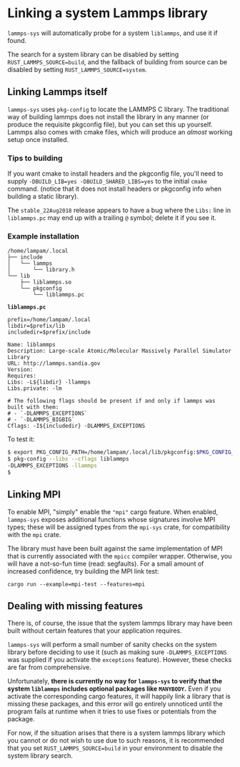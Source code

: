# Linking a system Lammps library

`lammps-sys` will automatically probe for a system `liblammps`, and use it if found.

The search for a system library can be disabled by setting `RUST_LAMMPS_SOURCE=build`, and the fallback of building from source can be disabled by setting `RUST_LAMMPS_SOURCE=system`.

## Linking Lammps itself

`lammps-sys` uses `pkg-config` to locate the LAMMPS C library.  The traditional way of building lammps does not install the library in any manner (or produce the requisite pkgconfig file), but you can set this up yourself.  Lammps also comes with cmake files, which will produce an *almost* working setup once installed.

### Tips to building

If you want cmake to install headers and the pkgconfig file, you'll need to supply `-DBUILD_LIB=yes -DBUILD_SHARED_LIBS=yes` to the initial `cmake` command. (notice that it does not install headers or pkgconfig info when building a static library).

The `stable_22Aug2018` release appears to have a bug where the `Libs:` line in `liblammps.pc` may end up with a trailing `@` symbol; delete it if you see it.

### Example installation

```
/home/lampam/.local
├── include
│   └── lammps
│       └── library.h
└── lib
    ├── liblammps.so
    └── pkgconfig
        └── liblammps.pc
```

**`liblammps.pc`**
```
prefix=/home/lampam/.local
libdir=$prefix/lib
includedir=$prefix/include

Name: liblammps
Description: Large-scale Atomic/Molecular Massively Parallel Simulator Library
URL: http://lammps.sandia.gov
Version:
Requires:
Libs: -L${libdir} -llammps
Libs.private: -lm

# The following flags should be present if and only if lammps was built with them:
# - `-DLAMMPS_EXCEPTIONS`
# - `-DLAMMPS_BIGBIG`
Cflags: -I${includedir} -DLAMMPS_EXCEPTIONS
```

To test it:

```sh
$ export PKG_CONFIG_PATH=/home/lampam/.local/lib/pkgconfig:$PKG_CONFIG_PATH
$ pkg-config --libs --cflags liblammps
-DLAMMPS_EXCEPTIONS -llammps
$
```

## Linking MPI

To enable MPI, "simply" enable the `"mpi"` cargo feature.  When enabled, `lammps-sys` exposes additional functions whose signatures involve MPI types; these will be assigned types from the `mpi-sys` crate, for compatibility with the `mpi` crate.

The library must have been built against the same implementation of MPI that is currently associated with the `mpicc` compiler wrapper.  Otherwise, you will have a not-so-fun time (read: segfaults).  For a small amount of increased confidence, try building the MPI link test:

```
cargo run --example=mpi-test --features=mpi
```

## Dealing with missing features

There is, of course, the issue that the system lammps library may have been built without certain features that your application requires.

`lammps-sys` will perform a small number of sanity checks on the system library before deciding to use it (such as making sure `-DLAMMPS_EXCEPTIONS` was supplied if you activate the `exceptions` feature).  However, these checks are far from comprehensive.

Unfortunately, **there is currently no way for `lammps-sys` to verify that the system `liblammps` includes optional packages like `MANYBODY`.**  Even if you activate the corresponding cargo features, it will happily link a library that is missing these packages, and this error will go entirely unnoticed until the program fails at runtime when it tries to use fixes or potentials from the package.

For now, if the situation arises that there is a system lammps library which you cannot or do not wish to use due to such reasons, it is recommended that you set `RUST_LAMMPS_SOURCE=build` in your environment to disable the system library search.
